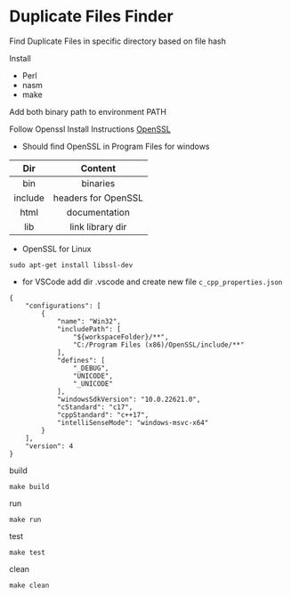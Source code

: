 # Duplicate Files Finder
Find Duplicate Files in specific directory based on file hash

Install
- Perl
- nasm
- make

Add both binary path to environment PATH

Follow Openssl Install Instructions
[OpenSSL](https://github.com/openssl/openssl/tree/openssl-3.4)

* Should find OpenSSL in Program Files for windows

| Dir | Content   
| :---:   | :---: 
| bin | binaries
| include | headers for OpenSSL
| html | documentation
| lib | link library dir

* OpenSSL for Linux
```
sudo apt-get install libssl-dev
```

* for VSCode add dir .vscode and create new file ```c_cpp_properties.json```

```
{
    "configurations": [
        {
            "name": "Win32",
            "includePath": [
                "${workspaceFolder}/**",
                "C:/Program Files (x86)/OpenSSL/include/**"
            ],
            "defines": [
                "_DEBUG",
                "UNICODE",
                "_UNICODE"
            ],
            "windowsSdkVersion": "10.0.22621.0",
            "cStandard": "c17",
            "cppStandard": "c++17",
            "intelliSenseMode": "windows-msvc-x64"
        }
    ],
    "version": 4
}
```


build
```
make build
```

run
```
make run
```

test

```
make test
```

clean
```
make clean
```
